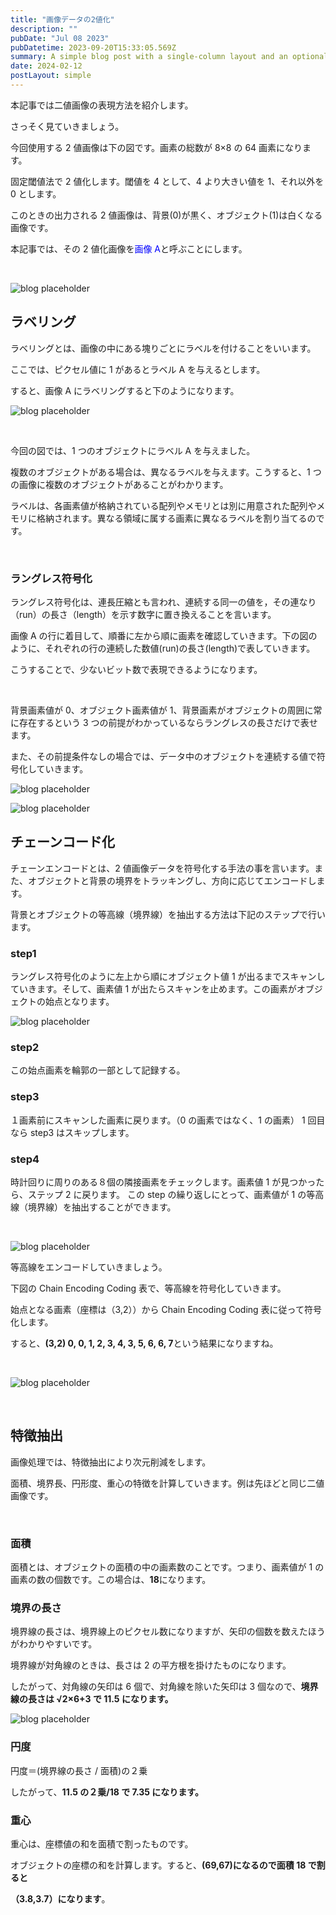 ```yaml
---
title: "画像データの2値化"
description: ""
pubDate: "Jul 08 2023"
pubDatetime: 2023-09-20T15:33:05.569Z
summary: A simple blog post with a single-column layout and an optional cover banner.
date: 2024-02-12
postLayout: simple
---
```


本記事では二値画像の表現方法を紹介します。

さっそく見ていきましょう。

今回使用する 2 値画像は下の図です。画素の総数が 8×8 の 64 画素になります。

固定閾値法で 2 値化します。閾値を 4 として、4 より大きい値を 1、それ以外を 0 とします。

このときの出力される 2 値画像は、背景(0)が黒く、オブジェクト(1)は白くなる画像です。

本記事では、その 2 値化画像を<span style="color: #0000ff;">画像 A</span>と呼ぶことにします。

&nbsp;

![blog placeholder](/src/assets/post/ml15-1.jpg)

<h2>ラベリング</h2>

ラベリングとは、画像の中にある塊りごとにラベルを付けることをいいます。

ここでは、ピクセル値に 1 があるとラベル A を与えるとします。

すると、画像 A にラベリングすると下のようになります。

![blog placeholder](/src/assets/post/ml15-2.jpg)

&nbsp;

今回の図では、1 つのオブジェクトにラベル A を与えました。

複数のオブジェクトがある場合は、異なるラベルを与えます。こうすると、1 つの画像に複数のオブジェクトがあることがわかります。

ラベルは、各画素値が格納されている配列やメモリとは別に用意された配列やメモリに格納されます。異なる領域に属する画素に異なるラベルを割り当てるのです。

&nbsp;

### ラングレス符号化

ラングレス符号化は、連長圧縮とも言われ、連続する同一の値を，その連なり（run）の長さ（length）を示す数字に置き換えることを言います。

画像 A の行に着目して、順番に左から順に画素を確認していきます。下の図のように、それぞれの行の連続した数値(run)の長さ(length)で表していきます。

こうすることで、少ないビット数で表現できるようになります。

&nbsp;

背景画素値が 0、オブジェクト画素値が 1、背景画素がオブジェクトの周囲に常に存在するという 3 つの前提がわかっているならラングレスの長さだけで表せます。

また、その前提条件なしの場合では、データ中のオブジェクトを連続する値で符号化していきます。

![blog placeholder](/src/assets/post/ml15-3.jpg)

![blog placeholder](/src/assets/post/ml15-4.jpg)

## チェーンコード化

チェーンエンコードとは、2 値画像データを符号化する手法の事を言います。また、オブジェクトと背景の境界をトラッキングし、方向に応じてエンコードします。

背景とオブジェクトの等高線（境界線）を抽出する方法は下記のステップで行います。

### step1

ラングレス符号化のように左上から順にオブジェクト値 1 が出るまでスキャンしていきます。そして、画素値 1 が出たらスキャンを止めます。この画素がオブジェクトの始点となります。

![blog placeholder](/src/assets/post/ml15-5.jpg)

### step2

この始点画素を輪郭の一部として記録する。

### step3

１画素前にスキャンした画素に戻ります。（0 の画素ではなく、1 の画素）
1 回目なら step3 はスキップします。

### step4

時計回りに周りのある８個の隣接画素をチェックします。画素値 1 が見つかったら、ステップ 2 に戻ります。
この step の繰り返しにとって、画素値が 1 の等高線（境界線）を抽出することができます。

&nbsp;

![blog placeholder](/src/assets/post/ml15-6.jpg)

等高線をエンコードしていきましょう。

下図の Chain Encoding Coding 表で、等高線を符号化していきます。

始点となる画素（座標は（3,2））から Chain Encoding Coding 表に従って符号化します。

すると、<strong>(3,2) 0, 0, 1, 2, 3, 4, 3, 5, 6, 6, 7</strong>という結果になりますね。

&nbsp;

![blog placeholder](/src/assets/post/ml15-7.jpg)

&nbsp;

## 特徴抽出

画像処理では、特徴抽出により次元削減をします。

面積、境界長、円形度、重心の特徴を計算していきます。例は先ほどと同じ二値画像です。

&nbsp;

### 面積

面積とは、オブジェクトの面積の中の画素数のことです。つまり、画素値が 1 の画素の数の個数です。この場合は、<strong>18</strong>になります。

### 境界の長さ

境界線の長さは、境界線上のピクセル数になりますが、矢印の個数を数えたほうがわかりやすいです。

境界線が対角線のときは、長さは 2 の平方根を掛けたものになります。

したがって、対角線の矢印は 6 個で、対角線を除いた矢印は 3 個なので、<strong>境界線の長さは √2×6+3 で 11.5 になります。</strong>

![blog placeholder](/src/assets/post/ml15-8.jpg)

### 円度

円度＝(境界線の長さ / 面積)の２乗

したがって、<strong>11.5 の２乗/18 で 7.35 になります。</strong>

### 重心

重心は、座標値の和を面積で割ったものです。

オブジェクトの座標の和を計算します。すると、<strong>(69,67)になるので面積 18 で割ると</strong>

<strong>（3.8,3.7）になります</strong>。
